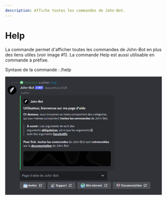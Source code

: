 ```yaml
---
description: Affiche toutes les commandes de John-Bot.
---
```


# Help

La commande permet d'afficher toutes les commandes de John-Bot en plus des liens utiles (voir image #1). La commande Help est aussi utilisable en commande à préfixe.

Syntaxe de la commande : /help

![Image #1](../../../.gitbook/assets/Help.png)
